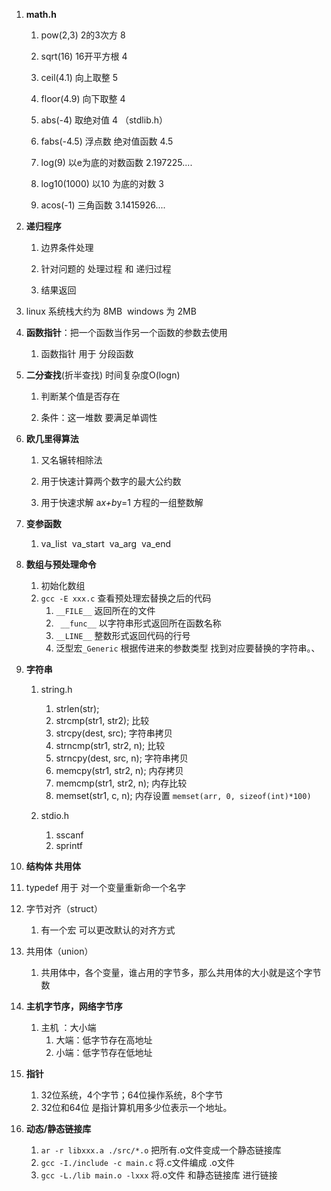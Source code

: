 1. **math.h**
   1. pow(2,3)  2的3次方 8

   2. sqrt(16)  16开平方根 4

   3. ceil(4.1)  向上取整 5

   4. floor(4.9) 向下取整 4

   5. abs(-4) 取绝对值 4  （stdlib.h）

   6. fabs(-4.5) 浮点数 绝对值函数 4.5

   7. log(9) 以e为底的对数函数 2.197225....

   8. log10(1000) 以10 为底的对数 3

   9. acos(-1) 三角函数 3.1415926....
2. **递归程序**

   1. 边界条件处理

   2. 针对问题的 处理过程 和 递归过程

   3. 结果返回
3. linux 系统栈大约为 8MB  windows 为 2MB
4. **函数指针**：把一个函数当作另一个函数的参数去使用

   1. 函数指针 用于 分段函数
5. **二分查找**(折半查找) 时间复杂度O(logn)
   1. 判断某个值是否存在

   2. 条件：这一堆数 要满足单调性
6. **欧几里得算法**

   1. 又名辗转相除法

   2. 用于快速计算两个数字的最大公约数

   3. 用于快速求解 a*x+b*y=1 方程的一组整数解
7. **变参函数**

   1. va_list  va_start  va_arg  va_end
8. **数组与预处理命令**
   1. 初始化数组
   2. `gcc -E xxx.c` 查看预处理宏替换之后的代码
      1.  `__FILE__` 返回所在的文件
      2.  ` __func__` 以字符串形式返回所在函数名称
      3. `__LINE__` 整数形式返回代码的行号 
      4. 泛型宏`_Generic` 根据传进来的参数类型 找到对应要替换的字符串。、
9. **字符串**
   1. string.h
      1. strlen(str);
      2. strcmp(str1, str2); 比较
      3. strcpy(dest, src); 字符串拷贝
      4. strncmp(str1, str2, n); 比较
      5. strncpy(dest, src, n); 字符串拷贝
      6. memcpy(str1, str2, n); 内存拷贝
      7. memcmp(str1, str2, n); 内存比较
      8. memset(str1, c, n); 内存设置  `memset(arr, 0, sizeof(int)*100)`

   2. stdio.h
      1. sscanf
      2. sprintf
10. **结构体 共用体**
   1. typedef 用于 对一个变量重新命一个名字
   2. 字节对齐（struct）
      1. 有一个宏 可以更改默认的对齐方式

   3. 共用体（union）  
      1. 共用体中，各个变量，谁占用的字节多，那么共用体的大小就是这个字节数

11. **主机字节序，网络字节序**
    1. 主机 ：大小端
       1. 大端：低字节存在高地址
       2. 小端：低字节存在低地址

12. **指针**
    1. 32位系统，4个字节；64位操作系统，8个字节
    2. 32位和64位  是指计算机用多少位表示一个地址。

13. **动态/静态链接库**
    1. `ar -r libxxx.a ./src/*.o` 把所有.o文件变成一个静态链接库
    2. `gcc -I./include -c main.c` 将.c文件编成 .o文件
    3. `gcc -L./lib main.o -lxxx` 将.o文件 和静态链接库 进行链接


